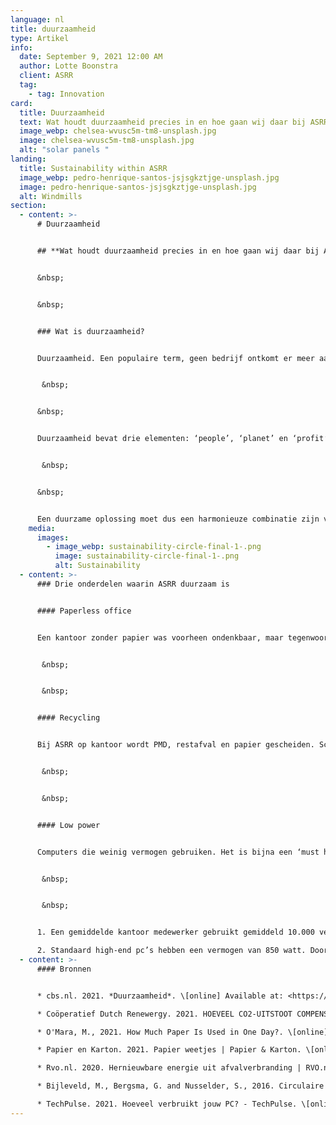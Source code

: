 ```yaml
---
language: nl
title: duurzaamheid
type: Artikel
info:
  date: September 9, 2021 12:00 AM
  author: Lotte Boonstra
  client: ASRR
  tag:
    - tag: Innovation
card:
  title: Duurzaamheid
  text: Wat houdt duurzaamheid precies in en hoe gaan wij daar bij ASRR mee om?
  image_webp: chelsea-wvusc5m-tm8-unsplash.jpg
  image: chelsea-wvusc5m-tm8-unsplash.jpg
  alt: "solar panels "
landing:
  title: Sustainability within ASRR
  image_webp: pedro-henrique-santos-jsjsgkztjge-unsplash.jpg
  image: pedro-henrique-santos-jsjsgkztjge-unsplash.jpg
  alt: Windmills
section:
  - content: >-
      # Duurzaamheid


      ## **Wat houdt duurzaamheid precies in en hoe gaan wij daar bij ASRR mee om?**


      &nbsp;


      &nbsp;


      ### Wat is duurzaamheid?


      Duurzaamheid. Een populaire term, geen bedrijf ontkomt er meer aan. Logisch, want duurzaamheid gaat een stuk verder dan bewust omgaan met het milieu. Duurzaamheid gaat over aan je behoeftes voldoen, zonder dat je daarmee de behoeftes van toekomstige generaties belemmert (CBS, 2021).


       &nbsp;


      &nbsp;


      Duurzaamheid bevat drie elementen: ‘people’, ‘planet’ en ‘profit’. Er kan niet worden gesproken over duurzaamheid als een of meerdere elementen buiten beschouwing worden gelaten, omdat er dan geen harmonie is tussen de elementen. Elementen kunnen er namelijk mogelijk onder lijden, als er geen harmonie is.  


       &nbsp;


      &nbsp;


      Een duurzame oplossing moet dus een harmonieuze combinatie zijn van deze drie elementen en aan je huidige behoeftes voldoen zonder de behoeftes van toekomstige generaties te belemmeren.
    media:
      images:
        - image_webp: sustainability-circle-final-1-.png
          image: sustainability-circle-final-1-.png
          alt: Sustainability
  - content: >-
      ### Drie onderdelen waarin ASRR duurzaam is


      #### Paperless office


      Een kantoor zonder papier was voorheen ondenkbaar, maar tegenwoordig goed realiseerbaar. ASRR hoort bij een kleine groep bedrijven die helemaal geen papier meer gebruikt. Doordat ASRR een ‘paperless office’ is, redden we jaarlijks bijna twee grote volgroeide bomen (1). Deze bomen kunnen 40 kg CO2 per jaar terugwinnen uit de lucht (Coörperatief Dutch Renewergy, 2021).


       &nbsp;


       &nbsp;


      #### Recycling


      Bij ASRR op kantoor wordt PMD, restafval en papier gescheiden. Scheiden maakt het mogelijk om waardevolle materialen terug te winnen en te recyclen tot een nieuw product. In Nederland beland afval dat niet wordt gescheiden op de vuilnisbelt. Dit wordt uiteindelijk verbrand (Rijksdienst, 2020). Verbranding draagt bij aan het broeikaseffect en het verlies van grondstoffen (Bijleveld, Bergsma and Nusselder, 2016). Kortom, recyclen is van groot belang.


       &nbsp;


       &nbsp;


      #### Low power


      Computers die weinig vermogen gebruiken. Het is bijna een ‘must have’ voor Tech bedrijven. Het bespaart namelijk energie en geld. Door onze zelf samengestelde computers en servers bespaard ASRR de helft van wat het normaalgesproken zou kosten (2).


       &nbsp;


       &nbsp;


      1. Een gemiddelde kantoor medewerker gebruikt gemiddeld 10.000 vellen kopieerpapier per jaar (O'Mara, 2021). Een boom levert gemiddeld 60.000 vellen kopieerpapier (Papier en Karton, 2021). Met onze hoeveelheid medewerkers bespaart dat bijna 2 bomen per jaar.  

      2. Standaard high-end pc’s hebben een vermogen van 850 watt. Door het zelf samenstellen van de componenten van de servers en pc’s is ASRR in staat een high-end product te bouwen met de helft van het vermogen (TechPulse Redactie, 2021).
  - content: >-
      #### Bronnen


      * cbs.nl. 2021. *Duurzaamheid*. \[online] Available at: <https://www.cbs.nl/nl-nl/economie/landbouw/monitor-duurzame-agro-grondstoffen-2016/toelichtingen-homepage-agro-grondstoffen/duurzaamheid#:~:text=Duurzame%20ontwikkeling%20is%20een%20ontwikkeling,VN%2Dcommissie%20Brundtland%20uit%201987.> \[Accessed 9 September 2021].

      * Coöperatief Dutch Renewergy. 2021. HOEVEEL CO2-UITSTOOT COMPENSEERT 1 BOOM PER JAAR?. \[online] Available at: \[<https://dutchrenewergy.nl/ufaqs/hoeveel-co2-uitstoot-compenseert-1-boom-per-jaar/](<https://dutchrenewergy.nl/ufaqs/hoeveel-co2-uitstoot-compenseert-1-boom-per-jaar/)>.

      * O'Mara, M., 2021. How Much Paper Is Used in One Day?. \[online] Record Nations. Available at: <https://www.recordnations.com/2016/02/how-much-paper-is-used-in-one-day/> \[Accessed 8 September 2021]. 

      * Papier en Karton. 2021. Papier weetjes | Papier & Karton. \[online] Available at: <https://papierenkarton.nl/cijfers-feiten/papier-weetjes/> \[Accessed 8 September 2021].

      * Rvo.nl. 2020. Hernieuwbare energie uit afvalverbranding | RVO.nl | Rijksdienst. \[online] Available at: <https://www.rvo.nl/onderwerpen/duurzaam-ondernemen/duurzame-energie-opwekken/bio-energie/afvalverbranding> \[Accessed 9 September 2021].

      * Bijleveld, M., Bergsma, G. and Nusselder, S., 2016. Circulaire economie: een belangrijk instrument voor CO2 reductie. \[online] Ce.nl. Available at: <https://ce.nl/wp-content/uploads/2021/03/20160610_CE_Delft_2H81_Magazine_Final_NL.pdf> \[Accessed 9 September 2021].

      * TechPulse. 2021. Hoeveel verbruikt jouw PC? - TechPulse. \[online] Available at: <https://techpulse.be/achtergrond/116243/wat-verbruikt-je-pc/> \[Accessed 8 September 2021].
---
```

